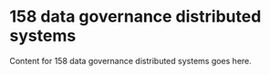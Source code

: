 # 158 data governance distributed systems

Content for 158 data governance distributed systems goes here.
